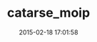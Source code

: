 ---
layout: post
title:  "catarse_moip"
repo:   "catarse/catarse_moip"
date:   2015-02-18 17:01:58
gemurl: http://github.com/catarse/catarse_moip
---